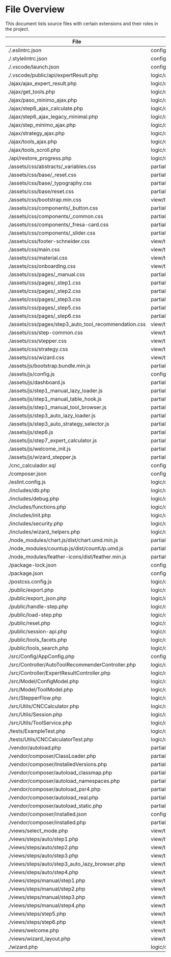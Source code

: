 # File Overview

This document lists source files with certain extensions and their roles in the project.

| File | Role |
| ---- | ---- |
| ./.eslintrc.json | config |
| ./.stylelintrc.json | config |
| ./.vscode/launch.json | config |
| ./.vscode/public/api/expertResult.php | logic/controller |
| ./ajax/ajax_expert_result.php | logic/controller |
| ./ajax/get_tools.php | logic/controller |
| ./ajax/paso_minimo_ajax.php | logic/controller |
| ./ajax/step6_ajax_calculate.php | logic/controller |
| ./ajax/step6_ajax_legacy_minimal.php | logic/controller |
| ./ajax/step_minimo_ajax.php | logic/controller |
| ./ajax/strategy_ajax.php | logic/controller |
| ./ajax/tools_ajax.php | logic/controller |
| ./ajax/tools_scroll.php | logic/controller |
| ./api/restore_progress.php | logic/controller |
| ./assets/css/abstracts/_variables.css | partial/component |
| ./assets/css/base/_reset.css | partial/component |
| ./assets/css/base/_typography.css | partial/component |
| ./assets/css/base/reset.css | partial/component |
| ./assets/css/bootstrap.min.css | view/template |
| ./assets/css/components/_button.css | partial/component |
| ./assets/css/components/_common.css | partial/component |
| ./assets/css/components/_fresa-card.css | partial/component |
| ./assets/css/components/_slider.css | partial/component |
| ./assets/css/footer-schneider.css | view/template |
| ./assets/css/main.css | view/template |
| ./assets/css/material.css | view/template |
| ./assets/css/onboarding.css | view/template |
| ./assets/css/pages/_manual.css | partial/component |
| ./assets/css/pages/_step1.css | partial/component |
| ./assets/css/pages/_step2.css | partial/component |
| ./assets/css/pages/_step3.css | partial/component |
| ./assets/css/pages/_step5.css | partial/component |
| ./assets/css/pages/_step6.css | partial/component |
| ./assets/css/pages/step3_auto_tool_recommendation.css | view/template |
| ./assets/css/step-common.css | view/template |
| ./assets/css/stepper.css | view/template |
| ./assets/css/strategy.css | view/template |
| ./assets/css/wizard.css | view/template |
| ./assets/js/bootstrap.bundle.min.js | partial/component |
| ./assets/js/config.js | config |
| ./assets/js/dashboard.js | partial/component |
| ./assets/js/step1_manual_lazy_loader.js | partial/component |
| ./assets/js/step1_manual_table_hook.js | partial/component |
| ./assets/js/step1_manual_tool_browser.js | partial/component |
| ./assets/js/step3_auto_lazy_loader.js | partial/component |
| ./assets/js/step3_auto_strategy_selector.js | partial/component |
| ./assets/js/step6.js | partial/component |
| ./assets/js/step7_expert_calculator.js | partial/component |
| ./assets/js/welcome_init.js | partial/component |
| ./assets/js/wizard_stepper.js | partial/component |
| ./cnc_calculador.sql | config |
| ./composer.json | config |
| ./eslint.config.js | logic/controller |
| ./includes/db.php | logic/controller |
| ./includes/debug.php | logic/controller |
| ./includes/functions.php | logic/controller |
| ./includes/init.php | logic/controller |
| ./includes/security.php | logic/controller |
| ./includes/wizard_helpers.php | logic/controller |
| ./node_modules/chart.js/dist/chart.umd.min.js | partial/component |
| ./node_modules/countup.js/dist/countUp.umd.js | partial/component |
| ./node_modules/feather-icons/dist/feather.min.js | partial/component |
| ./package-lock.json | config |
| ./package.json | config |
| ./postcss.config.js | logic/controller |
| ./public/export.php | logic/controller |
| ./public/export_json.php | logic/controller |
| ./public/handle-step.php | logic/controller |
| ./public/load-step.php | logic/controller |
| ./public/reset.php | logic/controller |
| ./public/session-api.php | logic/controller |
| ./public/tools_facets.php | logic/controller |
| ./public/tools_search.php | logic/controller |
| ./src/Config/AppConfig.php | config |
| ./src/Controller/AutoToolRecommenderController.php | logic/controller |
| ./src/Controller/ExpertResultController.php | logic/controller |
| ./src/Model/ConfigModel.php | logic/controller |
| ./src/Model/ToolModel.php | logic/controller |
| ./src/StepperFlow.php | logic/controller |
| ./src/Utils/CNCCalculator.php | logic/controller |
| ./src/Utils/Session.php | logic/controller |
| ./src/Utils/ToolService.php | logic/controller |
| ./tests/ExampleTest.php | logic/controller |
| ./tests/Utils/CNCCalculatorTest.php | logic/controller |
| ./vendor/autoload.php | partial/component |
| ./vendor/composer/ClassLoader.php | partial/component |
| ./vendor/composer/InstalledVersions.php | partial/component |
| ./vendor/composer/autoload_classmap.php | partial/component |
| ./vendor/composer/autoload_namespaces.php | partial/component |
| ./vendor/composer/autoload_psr4.php | partial/component |
| ./vendor/composer/autoload_real.php | partial/component |
| ./vendor/composer/autoload_static.php | partial/component |
| ./vendor/composer/installed.json | config |
| ./vendor/composer/installed.php | partial/component |
| ./views/select_mode.php | view/template |
| ./views/steps/auto/step1.php | view/template |
| ./views/steps/auto/step2.php | view/template |
| ./views/steps/auto/step3.php | view/template |
| ./views/steps/auto/step3_auto_lazy_browser.php | view/template |
| ./views/steps/auto/step4.php | view/template |
| ./views/steps/manual/step1.php | view/template |
| ./views/steps/manual/step2.php | view/template |
| ./views/steps/manual/step3.php | view/template |
| ./views/steps/manual/step4.php | view/template |
| ./views/steps/step5.php | view/template |
| ./views/steps/step6.php | view/template |
| ./views/welcome.php | view/template |
| ./views/wizard_layout.php | view/template |
| ./wizard.php | logic/controller |
